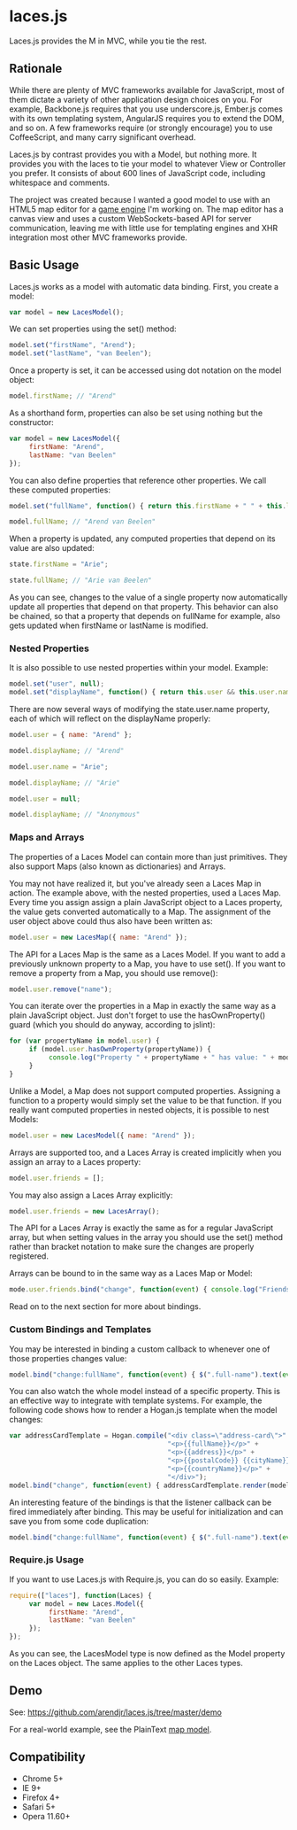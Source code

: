 # laces.js

Laces.js provides the M in MVC, while you tie the rest.


## Rationale

While there are plenty of MVC frameworks available for JavaScript, most of them
dictate a variety of other application design choices on you. For example,
Backbone.js requires that you use underscore.js, Ember.js comes with its own
templating system, AngularJS requires you to extend the DOM, and so on. A few
frameworks require (or strongly encourage) you to use CoffeeScript, and many
carry significant overhead.

Laces.js by contrast provides you with a Model, but nothing more. It provides you
with the laces to tie your model to whatever View or Controller you prefer. It
consists of about 600 lines of JavaScript code, including whitespace and comments.

The project was created because I wanted a good model to use with an HTML5 map
editor for a [game engine](https://github.com/arendjr/PlainText) I'm working on.
The map editor has a canvas view and uses a custom WebSockets-based API for server
communication, leaving me with little use for templating engines and XHR
integration most other MVC frameworks provide.


## Basic Usage

Laces.js works as a model with automatic data binding. First, you create a model:

```js
var model = new LacesModel();
```

We can set properties using the set() method:

```js
model.set("firstName", "Arend");
model.set("lastName", "van Beelen");
```

Once a property is set, it can be accessed using dot notation on the model object:

```js
model.firstName; // "Arend"
```

As a shorthand form, properties can also be set using nothing but the constructor:

```js
var model = new LacesModel({
     firstName: "Arend",
     lastName: "van Beelen"
});
```

You can also define properties that reference other properties. We call these
computed properties:

```js
model.set("fullName", function() { return this.firstName + " " + this.lastName; });

model.fullName; // "Arend van Beelen"
```

When a property is updated, any computed properties that depend on its value are
also updated:

```js
state.firstName = "Arie";

state.fullName; // "Arie van Beelen"
```

As you can see, changes to the value of a single property now automatically update
all properties that depend on that property. This behavior can also be chained, so
that a property that depends on fullName for example, also gets updated when
firstName or lastName is modified.


### Nested Properties

It is also possible to use nested properties within your model. Example:

```js
model.set("user", null);
model.set("displayName", function() { return this.user && this.user.name || "Anonymous"; });
```

There are now several ways of modifying the state.user.name property, each of
which will reflect on the displayName properly:

```js
model.user = { name: "Arend" };

model.displayName; // "Arend"

model.user.name = "Arie";

model.displayName; // "Arie"

model.user = null;

model.displayName; // "Anonymous"
```


### Maps and Arrays

The properties of a Laces Model can contain more than just primitives. They also
support Maps (also known as dictionaries) and Arrays.

You may not have realized it, but you've already seen a Laces Map in action. The
example above, with the nested properties, used a Laces Map. Every time you
assign assign a plain JavaScript object to a Laces property, the value gets
converted automatically to a Map. The assignment of the user object above could
thus also have been written as:

```js
model.user = new LacesMap({ name: "Arend" });
```

The API for a Laces Map is the same as a Laces Model. If you want to add a
previously unknown property to a Map, you have to use set(). If you want to
remove a property from a Map, you should use remove():

```js
model.user.remove("name");
```

You can iterate over the properties in a Map in exactly the same way as a plain
JavaScript object. Just don't forget to use the hasOwnProperty() guard (which
you should do anyway, according to jslint):

```js
for (var propertyName in model.user) {
     if (model.user.hasOwnProperty(propertyName)) {
          console.log("Property " + propertyName + " has value: " + model.user[propertyName]);
     }
}
```

Unlike a Model, a Map does not support computed properties. Assigning a function
to a property would simply set the value to be that function. If you really want
computed properties in nested objects, it is possible to nest Models:

```js
model.user = new LacesModel({ name: "Arend" });
```

Arrays are supported too, and a Laces Array is created implicitly when you
assign an array to a Laces property:

```js
model.user.friends = [];
```

You may also assign a Laces Array explicitly:

```js
model.user.friends = new LacesArray();
```

The API for a Laces Array is exactly the same as for a regular JavaScript array,
but when setting values in the array you should use the set() method rather than
bracket notation to make sure the changes are properly registered.

Arrays can be bound to in the same way as a Laces Map or Model:

```js
mode.user.friends.bind("change", function(event) { console.log("Friends changed"); });
```

Read on to the next section for more about bindings.


### Custom Bindings and Templates

You may be interested in binding a custom callback to whenever one of those
properties changes value:

```js
model.bind("change:fullName", function(event) { $(".full-name").text(event.value); });
```

You can also watch the whole model instead of a specific property. This is an
effective way to integrate with template systems. For example, the following
code shows how to render a Hogan.js template when the model changes:

```js
var addressCardTemplate = Hogan.compile("<div class=\"address-card\">" +
                                        "<p>{{fullName}}</p>" +
                                        "<p>{{address}}</p>" +
                                        "<p>{{postalCode}} {{cityName}}</p>" +
                                        "<p>{{countryName}}</p>" +
                                        "</div>");
model.bind("change", function(event) { addressCardTemplate.render(model); });
```

An interesting feature of the bindings is that the listener callback can be
fired immediately after binding. This may be useful for initialization and
can save you from some code duplication:

```js
model.bind("change:fullName", function(event) { $(".full-name").text(event.value); }, { initialFire: true });
```


### Require.js Usage

If you want to use Laces.js with Require.js, you can do so easily. Example:

```js
require(["laces"], function(Laces) {
     var model = new Laces.Model({
          firstName: "Arend",
          lastName: "van Beelen"
     });
});
```

As you can see, the LacesModel type is now defined as the Model property on
the Laces object. The same applies to the other Laces types.


## Demo

See: https://github.com/arendjr/laces.js/tree/master/demo

For a real-world example, see the PlainText
[map model](https://github.com/arendjr/PlainText/blob/master/web/mapmodel/model.js).


## Compatibility

- Chrome 5+
- IE 9+
- Firefox 4+
- Safari 5+
- Opera 11.60+
